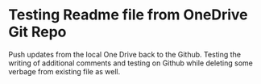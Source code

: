 # Testing Readme file from OneDrive Git Repo

Push updates from the local One Drive back to the Github.
Testing the writing of additional comments and testing on Github while deleting some verbage from existing file as well.